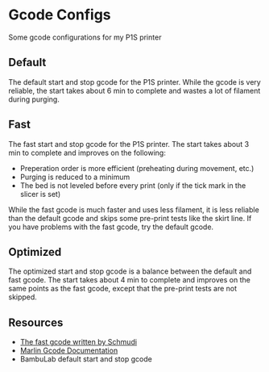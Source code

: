 # Gcode Configs

Some gcode configurations for my P1S printer

## Default

The default start and stop gcode for the P1S printer. While the gcode is very reliable, the start takes about 6 min to complete and wastes a lot of filament during purging.

## Fast

The fast start and stop gcode for the P1S printer. The start takes about 3 min to complete and improves on the following:

- Preperation order is more efficient (preheating during movement, etc.)
- Purging is reduced to a minimum
- The bed is not leveled before every print (only if the tick mark in the slicer is set)

While the fast gcode is much faster and uses less filament, it is less reliable than the default gcode and skips some pre-print tests like the skirt line. If you have problems with the fast gcode, try the default gcode.

## Optimized

The optimized start and stop gcode is a balance between the default and fast gcode. The start takes about 4 min to complete and improves on the same points as the fast gcode, except that the pre-print tests are not skipped.

## Resources

- [The fast gcode written by Schmudi](https://forum.bambulab.com/t/bbl-p1s-organized-start-and-end-gcode/38795/19)
- [Marlin Gcode Documentation](https://marlinfw.org/meta/gcode/)
- BambuLab default start and stop gcode
